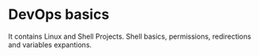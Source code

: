 # DevOps basics


It contains Linux and Shell Projects.
Shell basics, permissions, redirections and variables expantions.
